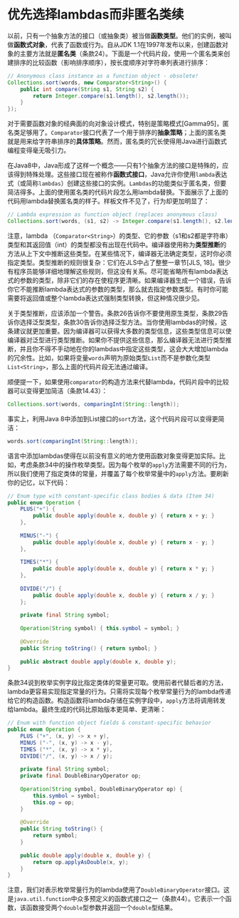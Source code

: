 # 优先选择lambdas而非匿名类续

以前，只有一个抽象方法的接口（或抽象类）被当做**函数类型**。他们的实例，被叫做**函数式对象**，代表了函数或行为。自从JDK 1.1在1997年发布以来，创建函数对象的主要方法就是**匿名类**（条款24）。下面是一个代码片段，使用一个匿名类来创建排序的比较函数（影响排序顺序），按长度顺序对字符串列表进行排序：

```java
// Anonymous class instance as a function object - obsolete!
Collections.sort(words, new Comparator<String>() {
	public int compare(String s1, String s2) {
		return Integer.compare(s1.length(), s2.length());
	}
});
```

对于需要函数对象的经典面的向对象设计模式，特别是策略模式[Gamma95]，匿名类足够用了。`Comparator`接口代表了一个用于排序的**抽象策略**；上面的匿名类就是用来给字符串排序的**具体策略**。然而，匿名类的冗长使得用Java进行函数式编程变得毫无吸引力。

在Java8中，Java形成了这样一个概念——只有1个抽象方法的接口是特殊的，应该得到特殊处理。这些接口现在被称作**函数式接口**，Java允许你使用`lambda`表达式（或简称`lambdas`）创建这些接口的实例。`Lambdas`的功能类似于匿名类，但要简洁得多。上面的使用匿名类的代码片段怎么用lambda替换。下面展示了上面的代码用lambda替换匿名类的样子。样板文件不见了，行为却更加明显了：

```java
// Lambda expression as function object (replaces anonymous class)
Collections.sort(words, (s1, s2) -> Integer.compare(s1.length(), s2.length()));
```

注意，lambda （`Comparator<String>`）的类型、它的参数（s1和s2都是字符串）类型和其返回值（int）的类型都没有出现在代码中。编译器使用称为**类型推断**的方法从上下文中推断这些类型。在某些情况下，编译器无法确定类型，这时你必须指定类型。类型推断的规则很复杂：它们在JLS中占了整整一章节[JLS, 18]。很少有程序员能够详细地理解这些规则，但这没有关系。尽可能省略所有lambda表达式的参数的类型，除非它们的存在使程序更清晰。如果编译器生成一个错误，告诉你它不能推断lambda表达式的参数的类型，那么就去指定参数类型。有时你可能需要将返回值或整个lambda表达式强制类型转换，但这种情况很少见。

关于类型推断，应该添加一个警告。条款26告诉你不要使用原生类型，条款29告诉你选择泛型类型，条款30告诉你选择泛型方法。当你使用lambdas的时候，这条建议就更加重要。因为编译器可以获得大多数的类型信息，这些类型信息可以使编译器对泛型进行类型推断。如果你不提供这些信息，那么编译器无法进行类型推断，并且你不得不手动地在你的lambdas中指定这些类型，这会大大增加lambda的冗余性。比如，如果将变量`words`声明为原始类型`List`而不是参数化类型`List<String>`，那么上面的代码片段无法通过编译。

顺便提一下，如果使用`comparator`的构造方法来代替lambda，代码片段中的比较器可以变得更加简洁（条款14.43）：

```java
Collections.sort(words, comparingInt(String::length));
```

事实上，利用Java 8中添加到List接口的`sort`方法，这个代码片段可以变得更简洁：

```java
words.sort(comparingInt(String::length));
```

语言中添加lambdas使得在以前没有意义的地方使用函数对象变得更加实际。比如，考虑条款34中的操作枚举类型。因为每个枚举的`apply`方法需要不同的行为，所以我们使用了指定类体的常量，并覆盖了每个枚举常量中的`apply`方法。要刷新你的记忆，以下代码：

```java
// Enum type with constant-specific class bodies & data (Item 34)
public enum Operation {
	PLUS("+") {
		public double apply(double x, double y) { return x + y; }
	},
    
	MINUS("-") {
		public double apply(double x, double y) { return x - y; }
	},
	
    TIMES("*") {
		public double apply(double x, double y) { return x * y; }
	},
    
	DIVIDE("/") {	
		public double apply(double x, double y) { return x / y; }
	};
    
	private final String symbol;
    
	Operation(String symbol) { this.symbol = symbol; }
    
	@Override
	public String toString() { return symbol; }
    
	public abstract double apply(double x, double y);
}
```

条款34说到枚举实例字段比指定类体的常量更可取。使用前者代替后者的方法，lambda更容易实现指定常量的行为。只需将实现每个枚举常量行为的lambda传递给它的构造函数。构造函数将lambda存储在实例字段中，`apply`方法将调用转发给lambda。最终生成的代码比原始版本更简单、更清晰：

```java
// Enum with function object fields & constant-specific behavior
public enum Operation {
	PLUS ("+", (x, y) -> x + y),
	MINUS ("-", (x, y) -> x - y),
	TIMES ("*", (x, y) -> x * y),
	DIVIDE("/", (x, y) -> x / y);
    
	private final String symbol;
	private final DoubleBinaryOperator op;
    
	Operation(String symbol, DoubleBinaryOperator op) {
		this.symbol = symbol;
		this.op = op;
	}
    
	@Override
    public String toString() {
        return symbol;
    }
    
	public double apply(double x, double y) {
		return op.applyAsDouble(x, y);
	}
}
```

注意，我们对表示枚举常量行为的lambda使用了`DoubleBinaryOperator`接口。这是`java.util.function`中众多预定义的函数式接口之一（条款44）。它表示一个函数，该函数接受两个`double`型参数并返回一个`double`型结果。